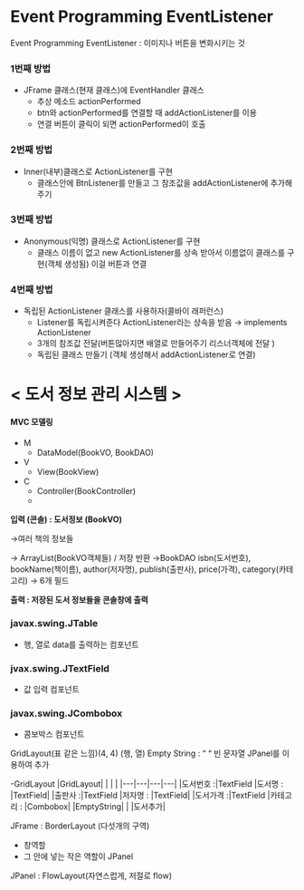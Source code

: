 # Event Programming EventListener
Event Programming EventListener : 이미지나 버튼을 변화시키는 것

### 1번째 방법
- JFrame 클래스(현재 클래스)에 EventHandler 클래스
	- 추상 메소드 actionPerformed
	- btn와 actionPerformed를 연결할 때 addActionListener를 이용
	- 연결 버튼이 클릭이 되면 actionPerformed이 호출

### 2번째 방법
- Inner(내부)클래스로 ActionListener를 구현
	- 클래스안에 BtnListener를 만들고 그 참조값을 addActionListener에 추가해주기

### 3번째 방법
- Anonymous(익명) 클래스로 ActionListener를 구현
	- 클래스 이름이 없고 new ActionListener를 상속 받아서 이름없이 클래스를 구현(객체 생성됨) 이걸 버튼과 연결

### 4번째 방법

- 독립된 ActionListener 클래스를 사용하자(콜바이 래퍼런스)
	- Listener를 독립시켜준다 ActionListener라는 상속을 받음 → implements ActionListener
	- 3개의 참조값 전달(버튼많아지면 배열로 만들어주기 리스너객체에 전달 )
	- 독립된 클래스 만들기 (객체 생성해서 addActionListener로 연결)


# < 도서 정보 관리 시스템 >
#### MVC 모델링
- M
	- DataModel(BookVO, BookDAO)
- V
	-	View(BookView)
- C
	- Controller(BookController)
	- 
**입력 (콘솔) : 도서정보 (BookVO)**

→여러 책의 정보들 

→ ArrayList(BookVO객체들) / 저장 반환 
→BookDAO isbn(도서번호), bookName(책이름), author(저자명), publish(출판사), price(가격), category(카테고리) → 6개 필드

**출력 : 저장된 도서 정보들을 콘솔창에 출력**


### javax.swing.JTable
- 행, 열로 data를 출력하는 컴포넌트

### jvax.swing.JTextField
- 값 입력 컴포넌트

### javax.swing.JCombobox
- 콤보박스 컴포넌트

GridLayout(표 같은 느낌)(4, 4) (행, 열)
Empty String : “ “ 빈 문자열
JPanel를 이용하여 추가

-GridLayout
|GridLayout| | | | 
|---|---|---|---|
|도서번호 :|TextField  |도서명 : |TextField|
|출판사 :|TextField  |저자명 : |TextField|
|도서가격 :|TextField  |카테고리 : |Combobox|
|EmptyString|        |  	|도서추가|

JFrame : BorderLayout (다섯개의 구역)
- 창역할
- 그 안에 넣는 작은 역할이 JPanel

JPanel : FlowLayout(자연스럽게, 저절로 flow)
